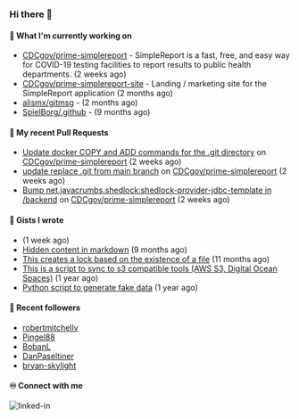 ### Hi there 👋

#### 🚀 What I'm currently working on

- [CDCgov/prime-simplereport](https://github.com/CDCgov/prime-simplereport) - SimpleReport is a fast, free, and easy way for COVID-19 testing facilities to report results to public health departments. (2 weeks ago)
- [CDCgov/prime-simplereport-site](https://github.com/CDCgov/prime-simplereport-site) - Landing / marketing site for the SimpleReport application (2 months ago)
- [alismx/gitmsg](https://github.com/alismx/gitmsg) -  (2 months ago)
- [SpielBorg/.github](https://github.com/SpielBorg/.github) -  (9 months ago)

#### 🔨 My recent Pull Requests

- [Update docker COPY and ADD commands for the .git directory](https://github.com/CDCgov/prime-simplereport/pull/7456) on [CDCgov/prime-simplereport](https://github.com/CDCgov/prime-simplereport) (2 weeks ago)
- [update replace .git from main branch](https://github.com/CDCgov/prime-simplereport/pull/7454) on [CDCgov/prime-simplereport](https://github.com/CDCgov/prime-simplereport) (2 weeks ago)
- [Bump net.javacrumbs.shedlock:shedlock-provider-jdbc-template in /backend](https://github.com/CDCgov/prime-simplereport/pull/7453) on [CDCgov/prime-simplereport](https://github.com/CDCgov/prime-simplereport) (2 weeks ago)

#### 📓 Gists I wrote

- [](https://gist.github.com/a8c473968f0d87c0532944017f844363) (1 week ago)
- [Hidden content in markdown](https://gist.github.com/cffeb79c933f98279c46906f390fd3a0) (9 months ago)
- [This creates a lock based on the existence of a file](https://gist.github.com/6bb524c02a636a478f49d7387f57869b) (11 months ago)
- [This is a script to sync to s3 compatible tools (AWS S3, Digital Ocean Spaces)](https://gist.github.com/7a42ab3b5203a9eca579f0a80a9dc63b) (1 year ago)
- [Python script to generate fake data](https://gist.github.com/ea13a03b628e2d682334c0adf38400c5) (1 year ago)

#### 👯 Recent followers

- [robertmitchellv](https://github.com/robertmitchellv)
- [Pingel88](https://github.com/Pingel88)
- [BobanL](https://github.com/BobanL)
- [DanPaseltiner](https://github.com/DanPaseltiner)
- [bryan-skylight](https://github.com/bryan-skylight)

#### ♾️ Connect with me
[<img align="left" alt="linked-in" src="https://img.shields.io/badge/linkedin-%230077B5.svg?&style=for-the-badge&logo=linkedin&logoColor=white" />](https://www.linkedin.com/in/alismx)
